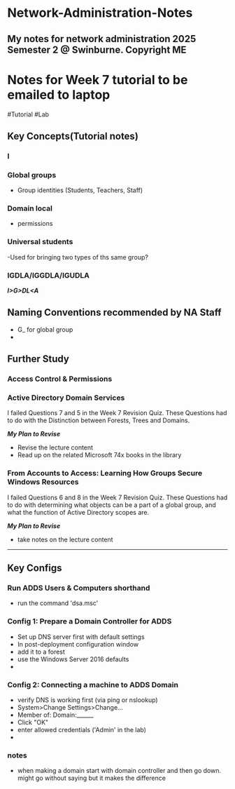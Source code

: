 # Network-Administration-Notes
My notes for network administration 2025 Semester 2 @ Swinburne. Copyright ME
---

# Notes for Week 7 tutorial to be emailed to laptop

#Tutorial #Lab

## Key Concepts(Tutorial notes)
### I
### Global groups
- Group identities (Students, Teachers, Staff)
### Domain local
- permissions
### Universal students 
-Used for bringing two types of ths same group?
### IGDLA/IGGDLA/IGUDLA
***I>G>DL<A***

## Naming Conventions recommended by NA Staff
- G_ for global group
- 

## Further Study
### Access Control & Permissions
### Active Directory Domain Services
I failed Questions 7 and 5 in the Week 7 Revision Quiz. These Questions had to do with the Distinction between Forests, Trees and Domains.

***My Plan to Revise***
- Revise the lecture content
- Read up on the related Microsoft 74x books in the library

### From Accounts to Access: Learning How Groups Secure Windows Resources
I failed Questions 6 and 8 in the Week 7 Revision Quiz. These Questions had to do with determining what objects can be a part of a global group, and what the function of Active Directory scopes are.

***My Plan to Revise***
- take notes on the lecture content

---
## Key Configs

### Run ADDS Users & Computers shorthand
- run the command 'dsa.msc'

### Config 1: Prepare a Domain Controller for ADDS 
- Set up DNS server first with default settings
- In post-deployment configuration window
- add it to a forest
- use the Windows Server 2016 defaults
- 
### Config 2: Connecting a machine to ADDS Domain
- verify DNS is working first (via ping or nslookup)
- System>Change Settings>Change...
- Member of: Domain:______
- Click "OK"
- enter allowed credentials ('Admin' in the lab)
-
### notes 
- when making a domain start with domain controller and then go down. might go without saying but it makes the difference
